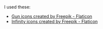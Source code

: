 I used these:

- [Gun icons created by Freepik - Flaticon](https://www.flaticon.com/free-icons/gun)
- [Infinity icons created by Freepik - Flaticon](https://www.flaticon.com/free-icons/infinity)
